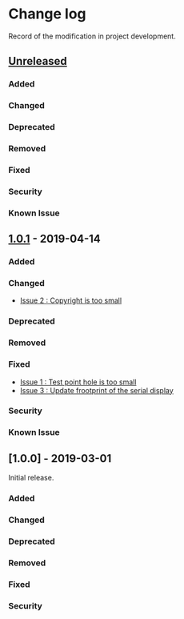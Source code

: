 # Change log
Record of the modification in project development.
## [Unreleased]

### Added
### Changed
### Deprecated
### Removed
### Fixed
### Security
### Known Issue


## [1.0.1] - 2019-04-14

### Added
### Changed
- [Issue 2 : Copyright is too small ](https://github.com/suikan4github/Akashi-01/issues/2)

### Deprecated
### Removed
### Fixed
- [Issue 1 : Test point hole is too small  ](https://github.com/suikan4github/Akashi-01/issues/1)
- [Issue 3 : Update frootprint of the serial display ](https://github.com/suikan4github/Akashi-01/issues/3)

### Security
### Known Issue

## [1.0.0] - 2019-03-01
Initial release. 

### Added
### Changed
### Deprecated
### Removed
### Fixed
### Security

[Unreleased]: https://github.com/suikan4github/Akashi-01/compare/v1.0.1...develop
[1.0.1]: https://github.com/suikan4github/Akashi-01/compare/v1.0.0...v1.0.1
